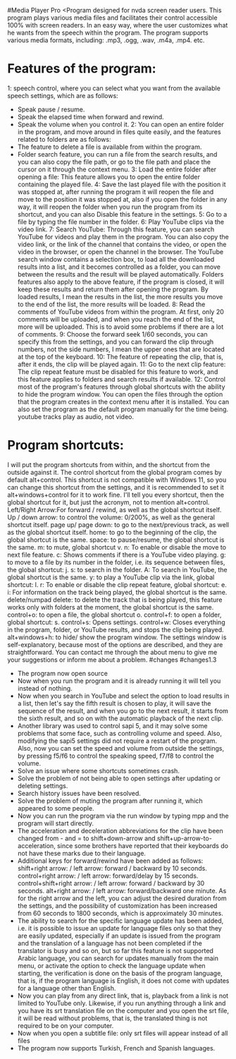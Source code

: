 #Media Player Pro
<Program designed for nvda screen reader users.
This program plays various media files and facilitates their control accessible 100% with screen readers.
In an easy way, where the user customizes what he wants from the speech within the program.
The program supports various media formats, including:
.mp3, .ogg, .wav, .m4a, .mp4.
etc.
# Features of the program:
1: speech  control, where you can select what you want from the available speech settings, which are as follows:
* Speak pause / resume.
* Speak the elapsed time when forward and rewind.
* Speak the volume when you control it.
2: You can open an entire folder in the program, and move around in files quite easily, and the features related to folders are as follows:
* The feature to delete a file is available from within the program.
* Folder search feature, you can run a file from the search results, and you can also copy the file path, or go to the file path and place the cursor on it through the context menu.
3: Load the entire folder after opening a file: This feature allows you to open the entire folder containing the played file.
4: Save the last played file with the position it was stopped at, after running the program it will reopen the file and move to the position it was stopped at, also if you open the folder in any way, it will reopen the folder when you run the program from its shortcut, and you can also Disable this feature in the settings.
5: Go to a file by typing the file number in the folder.
6: Play YouTube clips via the video link.
7: Search YouTube: Through this feature, you can search YouTube for videos and play them in the program. You can also copy the video link, or the link of the channel that contains the video, or open the video in the browser, or open the channel in the browser.
The YouTube search window contains a selection box, to load all the downloaded results into a list, and it becomes controlled as a folder, you can move between the results and the result will be played automatically.
Folders features also apply to the above feature, if the program is closed, it will keep these results and return them after opening the program.
By loaded results, I mean the results in the list, the more results you move to the end of the list, the more results will be loaded.
8: Read the comments of YouTube videos from within the program.
At first, only 20 comments will be uploaded, and when you reach the end of the list, more will be uploaded. This is to avoid some problems if there are a lot of comments.
9: Choose the forward seek 1/60 seconds, you can specify this from the settings, and you can forward the clip through numbers, not the side numbers, I mean the upper ones that are located at the top of the keyboard.
10: The feature of repeating the clip, that is, after it ends, the clip will be played again.
11: Go to the next clip feature: The clip repeat feature must be disabled for this feature to work, and this feature applies to folders and search results if available.
12: Control most of the program's features through global shortcuts with the ability to hide the program window.
You can open the files through the option that the program creates in the context menu after it is installed.
You can also set the program as the default program manually for the time being.
youtube tracks play as audio, not video.
# Program shortcuts:
I will put the program shortcuts from within, and the shortcut from the outside against it.
The control shortcut from the global program comes by default alt+control.
This shortcut is not compatible with Windows 11, so you can change this shortcut from the settings, and it is recommended to set it alt+windows+control for it to work fine.
I'll tell you every shortcut, then the global shortcut for it, but just the acronym, not to mention alt+control.
Left/Right Arrow:For forward / rewind, as well as the global shortcut itself.
Up / down arrow: to control the volume: 0/200%, as well as the general shortcut itself.
page up/ page down: to go to the next/previous track, as well as the global shortcut itself.
home: to go to the beginning of the clip, the global shortcut is the same.
space: to pause/resume, the global shortcut is the same.
m: to mute, global shortcut v.
n: To enable or disable the move to next file feature.
c: Shows comments if there is a YouTube video playing.
g: to move to a file by its number in the folder, i.e. its sequence between files, the global shortcut: j.
s: to search in the folder.
A: To search in YouTube, the global shortcut is the same.
y: to play a YouTube clip via the link, global shortcut: l.
r: To enable or disable the clip repeat feature, global shortcut: e.
i: For information on the track being played, the global shortcut is the same.
delete/numpad delete: to delete the track that is being played, this feature works only with folders at the moment, the global shortcut is the same.
control+o: to open a file, the global shortcut o.
control+f: to open a folder, global shortcut: s.
control+s: Opens settings.
control+w: Closes everything in the program, folder, or YouTube results, and stops the clip being played.
alt+windows+h: to hide/ show the program window.
The settings window is self-explanatory, because most of the options are described, and they are straightforward.
You can contact me through the about menu to give me your suggestions or inform me about a problem.
#changes
#changes1.3
* The program now open source
* Now when you run the program and it is already running it will tell you instead of nothing.
* Now when you search in YouTube and select the option to load results in a list, then let's say the fifth result is chosen to play, it will save the sequence of the result, and when you go to the next result, it starts from the sixth result, and so on with the automatic playback of the next clip.
* Another library was used to control sapi 5, and it may solve some problems that some face, such as controlling volume and speed.
Also, modifying the sapi5 settings did not require a restart of the program.
Also, now you can set the speed and volume from outside the settings, by pressing f5/f6 to control the speaking speed, f7/f8 to control the volume.
* Solve an issue where some shortcuts sometimes crash.
* Solve the problem of not being able to open settings after updating or deleting settings.
* Search history issues have been resolved.
* Solve the problem of muting the program after running it, which appeared to some people.
* Now you can run the program via the run window by typing mpp and the program will start directly.
* The acceleration and deceleration abbreviations for the clip have been changed from - and = to shift+down-arrow and shift+up-arrow-to-acceleration, since some brothers have reported that their keyboards do not have these marks due to their language.
* Additional keys for forward/rewind have been added as follows:
shift+right arrow: / left arrow: forward / backward by 10 seconds.
control+right arrow: / left arrow: forward/delay by 15 seconds.
control+shift+right arrow: / left arrow: forward / backward by 30 seconds.
alt+right arrow: / left arrow: forward/backward one minute.
As for the right arrow and the left, you can adjust the desired duration from the settings, and the possibility of customization has been increased from 60 seconds to 1800 seconds, which is approximately 30 minutes.
* The ability to search for the specific language update has been added, i.e. it is possible to issue an update for language files only so that they are easily updated, especially if an update is issued from the program and the translation of a language has not been completed if the translator is busy and so on, but so far this feature is not supported Arabic language, you can search for updates manually from the main menu, or activate the option to check the language update when starting, the verification is done on the basis of the program language, that is, if the program language is English, it does not come with updates for a language other than English.
* Now you can play from any direct link, that is, playback from a link is not limited to YouTube only.
Likewise, if you run anything through a link and you have its srt translation file on the computer and you open the srt file, it will be read without problems, that is, the translated thing is not required to be on your computer.
* Now when you open a subtitle file: only srt files will appear instead of all files
* The program now supports Turkish, French and Spanish languages.
